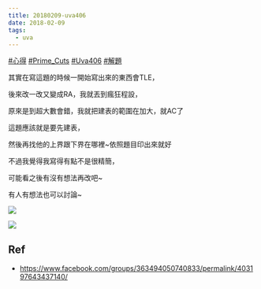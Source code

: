 ```yaml
---
title: 20180209-uva406
date: 2018-02-09
tags:
  - uva
---
```

[#心得](https://www.facebook.com/hashtag/%E5%BF%83%E5%BE%97?__eep__=6&__cft__[0]=AZWuJ_MExaDDIO3GsIzeo3R1GlNMTeC33pqBL8woS5mQ056nLXkYDLAwY83ivy4-0wT7uVVCHB5uUXpxMXehU7laRKFGoIbskjTnrBoaODYOTvEAOUrfRMXnza-6K1DnIQrMd3jMaLyFWrq8oE2MOV5FGcTpeRpJQgB9x9gYHtL3eMy9_qaYAyPZawKg6e3S4VU&__tn__=*NK-R) [#Prime_Cuts](https://www.facebook.com/hashtag/prime_cuts?__eep__=6&__cft__[0]=AZWuJ_MExaDDIO3GsIzeo3R1GlNMTeC33pqBL8woS5mQ056nLXkYDLAwY83ivy4-0wT7uVVCHB5uUXpxMXehU7laRKFGoIbskjTnrBoaODYOTvEAOUrfRMXnza-6K1DnIQrMd3jMaLyFWrq8oE2MOV5FGcTpeRpJQgB9x9gYHtL3eMy9_qaYAyPZawKg6e3S4VU&__tn__=*NK-R) [#Uva406](https://www.facebook.com/hashtag/uva406?__eep__=6&__cft__[0]=AZWuJ_MExaDDIO3GsIzeo3R1GlNMTeC33pqBL8woS5mQ056nLXkYDLAwY83ivy4-0wT7uVVCHB5uUXpxMXehU7laRKFGoIbskjTnrBoaODYOTvEAOUrfRMXnza-6K1DnIQrMd3jMaLyFWrq8oE2MOV5FGcTpeRpJQgB9x9gYHtL3eMy9_qaYAyPZawKg6e3S4VU&__tn__=*NK-R) [#解題](https://www.facebook.com/hashtag/%E8%A7%A3%E9%A1%8C?__eep__=6&__cft__[0]=AZWuJ_MExaDDIO3GsIzeo3R1GlNMTeC33pqBL8woS5mQ056nLXkYDLAwY83ivy4-0wT7uVVCHB5uUXpxMXehU7laRKFGoIbskjTnrBoaODYOTvEAOUrfRMXnza-6K1DnIQrMd3jMaLyFWrq8oE2MOV5FGcTpeRpJQgB9x9gYHtL3eMy9_qaYAyPZawKg6e3S4VU&__tn__=*NK-R)

其實在寫這題的時候一開始寫出來的東西會TLE，

後來改一改又變成RA，我就丟到瘋狂程設，

原來是到超大數會錯，我就把建表的範圍在加大，就AC了

這題應該就是要先建表，

然後再找他的上界跟下界在哪裡~依照題目印出來就好

不過我覺得我寫得有點不是很精簡，

可能看之後有沒有想法再改吧~

有人有想法也可以討論~

![](https://i.imgur.com/Cc8vnQG.jpg)

![](https://i.imgur.com/Hq0EwMR.jpg)

## Ref
- https://www.facebook.com/groups/363494050740833/permalink/403197643437140/